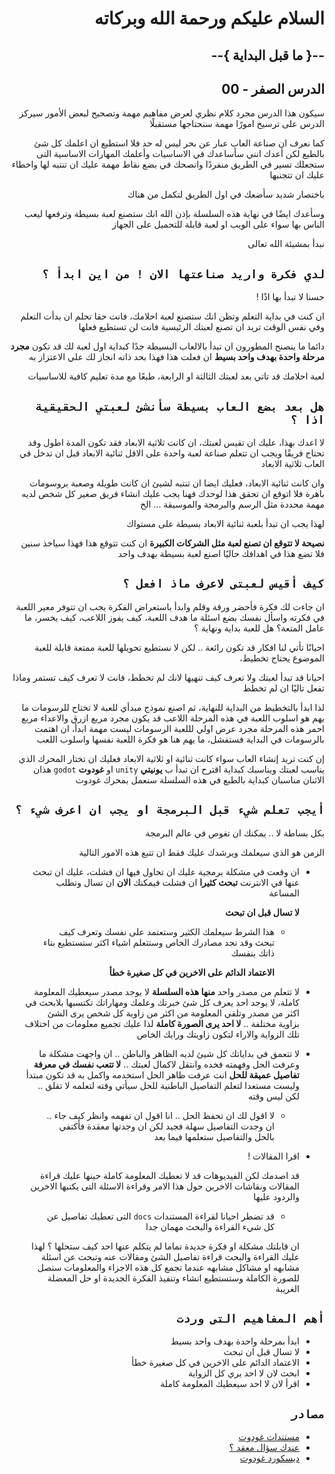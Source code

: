 <div dir = rtl>

# السلام عليكم ورحمة الله وبركاته
## --{ ما قبل البداية }--
## الدرس الصفر - 00

سيكون هذا الدرس مجرد كلام نظري لعرض مفاهيم مهمة وتصحيح لبعض الأمور
سيركز الدرس على ترسيخ امورًا مهمة سنحتاجها مستقبلًا

كما نعرف ان صناعة العاب عبار عن بحر ليس له حد
فلا استطيع ان اعلمك كل شئ بالطبع
لكن أعدك انني سأساعدك في الاساسيات
وأعلمك المهارات الاساسية التى ستجعلك تسير في الطريق منفردًا
وانصحك في بضع نقاط مهمة عليك ان تنتبه لها واخطاء عليك ان تتجنبها

باختصار شديد سأضعك في اول الطريق لتكمل من هناك

وسأعدك ايضًا في نهاية هذه السلسلة بإذن الله انك ستصنع لعبة بسيطة وترفعها ليعب الناس بها
سواء على الويب او لعبة قابلة للتحميل على الجهاز

نبدأ بمشيئة الله تعالى

## `لدي فكرة واريد صناعتها الان ! من اين ابدأ ؟`

حسنا لا تبدأ بها اذًا !

ان كنت في بداية التعلم وتظن انك ستصنع لعبة احلامك، فانت حقا تحلم
ان بدأت التعلم وفي نفس الوقت تريد ان تصنع لعبتك الرئيسية فانت لن تستطيع فعلها

دائما ما ينصنح المطورون ان تبدأ بالالعاب البسيطة جدًا كبداية
اول لعبة لك قد تكون **مجرد مرحلة واحدة بهدف واحد بسيط**
ان فعلت هذا فهذا بحد ذاته انجاز لك علي الاعتزاز به

لعبة احلامك قد تاتي بعد لعبتك الثالثة او الرابعة، طبعًا مع مدة تعليم كافية للاساسيات 

## `هل بعد بضع العاب بسيطة سأنشئ لعبتي الحقيقية اذا ؟`
لا اعدك بهذا، عليك ان تقيس لعبتك، ان كانت ثلاثية الابعاد فقد تكون المدة اطول وقد تحتاج فريقًا ويجب ان تتعلم صناعة لعبة واحدة على الاقل ثنائية الابعاد قبل ان تدخل في العاب ثلاثية الابعاد

وان كانت ثنائية الابعاد، فعليك ايضا ان تنتبه لشيئ ان كانت طويلة وصعبة بروسومات باهرة فلا اتوقع ان تحقق هذا لوحدك فهنا يجب عليك انشاء فريق صغير كل شخص لديه مهمة محددة مثل الرسم والبرمجة والموسيقة ... الخ

لهذا يجب ان تبدأ بلعبة ثنائية الابعاد بسيطة على مستواك

**نصيحة لا تتوقع ان تصنع لعبة مثل الشركات الكبيرة**
ان كنت تتوقع هذا فهذا سياخذ سنين فلا تضع هذا في اهدافك حاليًا 
اصنع لعبة بسيطة بهدف واحد

## `كيف أقيس لعبتى لاعرف ماذ افعل ؟`
ان جاءت لك فكرة فأحضر ورقة وقلم وابدأ باستعراض الفكرة
يجب ان تتوفر معير اللعبة في فكرته واسأل نفسك بضع اسئلة
ما هدف اللعبة، كيف يفوز اللاعب، كيف يخسر، ما عامل المتعة؟
هل للعبة بداية ونهاية ؟

احيانًا تأتي لنا افكار قد تكون رائعة .. لكن لا نستطيع تحويلها للعبة ممتعة قابلة للعبة
الموضوع يحتاج تخطيط،

احيانا قد تبدأ لعبتك ولا تعرف كيف تنهيها لانك لم تخطط، فانت لا تعرف كيف تستمر وماذا تفعل تاليًا ان لم تخطط

لذا ابدأ بالتخطيط من البداية للنهاية، ثم اصنع نموذج مبدأي للعبة
لا تختاح للرسومات ما يهم هو اسلوب اللعبة في هذه المرحلة
اللاعب قد يكون مجرد مربع ازرق والاعداء مربع احمر
هذه المرحلة مجرد عرض اولي لللعبة الرسومات ليست مهمة ابدأ، ان اهتمت بالرسومات في البداية فستفشل، ما يهم هنا هو فكرة اللعبة نفسها واسلوب اللعب

إن كنت تريد إنشاء العاب سواء كانت ثنائية او ثلاثية الابعاد
فعليك ان تختار المحرك الذي يناسب لعبتك ويناسبك
كبداية اقترح ان تبدأ ب **يونيتي** `unity` او **غودوت** `godot` هذان الاثنان مناسبان كبداية
بالطبع في هذه السلسلة سنعمل بمحرك غودوت

## `أيجب تعلم شيء قبل البرمجة او يجب ان اعرف شيء ؟`
بكل بساطة لا .. يمكنك ان تغوص في عالم البرمجة 

الزمن هو الذي سيعلمك ويرشدك عليك فقط ان تتبع هذه الامور التالية 
*  ان وقعت في مشكلة برمجية عليك ان تحاول فيها  ان فشلت، عليك ان تبحث عنها في الانترنت **تبحث كثيرا** ان فشلت فيمكنك **الان** ان تسال وتطلب المساعة 

   **لا تسال قبل ان تبحث**

   * هذا الشرط سيعلمك الكثير وستعتمد على نفسك وتعرف كيف تبحث
وقد تجد مصادرك الخاص وستتعلم اشياء اكثر
ستستطيع بناء ذاتك بنفسك

     **الاعتماد الدائم على الاخرين في كل صغيرة خطأ**

* لا تتعلم من مصدر واحد **منها هذه السلسلة**
لا يوجد مصدر سيعطيك المعلومة كاملة، لا يوجد احد يعرف كل شئ
خبرتك وعلمك ومهاراتك تكتسبها بلابحث في اكثر من مصدر وتلقي المعلومة من اكثر من زاوية 
كل شخص يرى الشئ بزاوية مختلفة .. **لا احد يرى الصورة كاملة** لذا عليك تجميع معلومات من اختلاف تلك الزواية والاراء لتكون زاويتك ورايك الخاص

* لا تتعمق في بداياتك
كل شيئ لديه الظاهر والباطن .. ان واجهت مشكلة ما وعرفت الحل وفهمته
فخده وانتقل لاكمال لعبتك .. **لا تتعب نفسك في معرفة تفاصيل عميقة للحل**
انت عرفت ظاهر الحل استخدمه واكمل به قد تكون مبتدأ وليست مستعدا لتعلم التفاصيل الباطنية للحل
سيأتي وقته لتعلمه لا تقلق .. لكن ليس وقته

    * لا اقول لك ان تحفظ الحل .. انا اقول ان تفهمه وانظر كيف جاء .. ان وجدت التفاصيل سهلة فجيد
لكن ان وجدتها معقدة فأكتفي بالحل والتفاصيل ستعلمها فيما بعد

* اقرا المقالات !

   قد اصدمك لكن الفيديوهات قد لا تعطيك المعلومة كاملة
حينها عليك قراءة المقالات ونقاشات الاخرين حول هذا الامر
وقراءة الاسئلة التى يكتبها الاخرين والردود عليها

   * قد تضطر احيانا لقراءة المستندات `docs` التى تعطيك تفاصيل عن كل شيء
القراءة والبحث مهمان جدا 

   ان قابلتك مشكلة او فكرة جديدة تماما لم يتكلم عنها احد كيف ستحلها ؟
لهذا عليك القراءة والبحث 
قراءة تفاصيل الشئ ومقالات عنه وتبحث عن اسئلة مشابهه او مشاكل مشابهه
عندما تجمع كل هذه الاجزاء والمعلومات ستصل للصورة الكاملة 
وستستطيع انشاء وتنفيذ الفكرة الجديدة او حل المعضلة الغريبة

## `أهم المفاهيم التى وردت`
* ابدأ بمرحلة واحدة بهدف واحد بسيط
* لا تسال قبل ان تبحث
* الاعتماد الدائم على الاخرين في كل صغيرة خطأ
* ابحث لان لا احد يري كل الزواية
* اقرأ لان لا احد سيعطيك المعلومة كاملة

##  `مصادر`
* [مستندات غودوت](https://docs.godotengine.org/en/stable/)
* [عندك سؤال معقد ؟](https://godotengine.org/qa/)
* [ديسكورد غودوت](https://discord.com/invite/4JBkykG)

</div>
